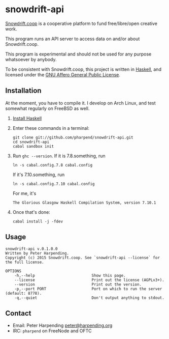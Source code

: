 snowdrift-api
=============

[Snowdrift.coop][1] is a cooperative platform to fund free/libre/open
creative work.

This program runs an API server to access data on and/or about
Snowdrift.coop.

This program is experimental and should not be used for any purpose
whatsoever by anybody.

To be consistent with Snowdrift.coop, this project is written in
[Haskell][3], and licensed under the
[GNU Affero General Public License][4].

Installation
------------

At the moment, you have to compile it. I develop on Arch Linux, and test
somewhat regularly on FreeBSD as well.

1.  [Install Haskell][2]

2.  Enter these commands in a terminal:

        git clone git://github.com/pharpend/snowdrift-api.git
        cd snowdrift-api
        cabal sandbox init

3.  Run `ghc --version`. If it is 7.8.something, run

        ln -s cabal.config.7.8 cabal.config

    If it's 7.10.something, run

        ln -s cabal.config.7.10 cabal.config

    For me, it's

        The Glorious Glasgow Haskell Compilation System, version 7.10.1

4.  Once that's done:

        cabal install -j -fdev

Usage
-----

    snowdrift-api v.0.1.0.0
    Written by Peter Harpending.
    Copyright (c) 2015 Snowdrift.coop. See `snowdrift-api --license` for the full license.
    
    OPTIONS
        -h,--help                         Show this page.
        --license                         Print out the license (AGPLv3+).
        --version                         Print out the version.
        -p,--port PORT                    Port on which to run the server (default: 8778).
        -q,--quiet                        Don't output anything to stdout.


Contact
-------

* Email: Peter Harpending <peter@harpending.org>
* IRC: `pharpend` on FreeNode and OFTC

[1]: https://snowdrift.coop
[2]: https://github.com/bitemyapp/learnhaskell/blob/master/install.md
[3]: https://www.haskell.org
[4]: https://www.gnu.org/licenses/
